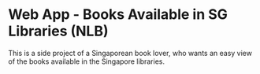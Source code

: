 # Web App - Books Available in SG Libraries (NLB)
This is a side project of a Singaporean book lover, who wants an easy view of 
the books available in the Singapore libraries.
